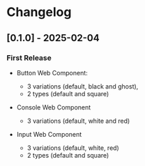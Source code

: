 # Changelog

## [0.1.0] - 2025-02-04

### First Release

- Button Web Component:

  - 3 variations (default, black and ghost),
  - 2 types (default and square)

- Console Web Component

  - 3 variations (default, white and red)

- Input Web Component

  - 3 variations (default, white, red)
  - 2 types (default and square)
